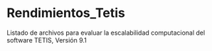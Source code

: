 # Rendimientos_Tetis

Listado de archivos para evaluar la escalabilidad computacional del software TETIS, Versión  9.1
